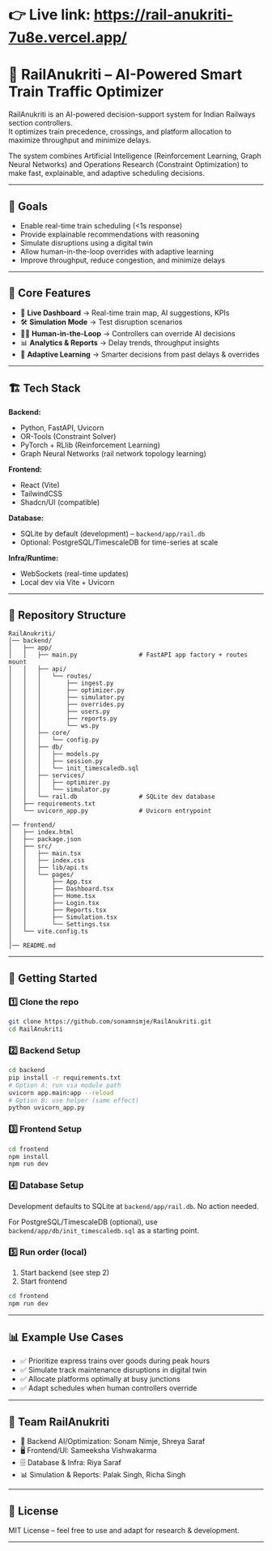 # 👉 Live link: https://rail-anukriti-7u8e.vercel.app/

# 🚆 RailAnukriti – AI-Powered Smart Train Traffic Optimizer
RailAnukriti is an AI-powered decision-support system for Indian Railways section controllers.  
It optimizes train precedence, crossings, and platform allocation to maximize throughput and minimize delays.

The system combines Artificial Intelligence (Reinforcement Learning, Graph Neural Networks) and Operations Research (Constraint Optimization) to make fast, explainable, and adaptive scheduling decisions.

---

## 🎯 Goals
- Enable real-time train scheduling (<1s response)
- Provide explainable recommendations with reasoning
- Simulate disruptions using a digital twin
- Allow human-in-the-loop overrides with adaptive learning
- Improve throughput, reduce congestion, and minimize delays

---

## 🌟 Core Features
- 📍 **Live Dashboard** → Real-time train map, AI suggestions, KPIs
- 🛠 **Simulation Mode** → Test disruption scenarios
- 🧑‍✈️ **Human-in-the-Loop** → Controllers can override AI decisions
- 📊 **Analytics & Reports** → Delay trends, throughput insights
- 🤖 **Adaptive Learning** → Smarter decisions from past delays & overrides

---

## 🏗 Tech Stack

**Backend:**
- Python, FastAPI, Uvicorn
- OR-Tools (Constraint Solver)
- PyTorch + RLlib (Reinforcement Learning)
- Graph Neural Networks (rail network topology learning)

**Frontend:**
- React (Vite)
- TailwindCSS
- Shadcn/UI (compatible)

**Database:**
- SQLite by default (development) – `backend/app/rail.db`
- Optional: PostgreSQL/TimescaleDB for time-series at scale

**Infra/Runtime:**
- WebSockets (real-time updates)
- Local dev via Vite + Uvicorn

---

## 📂 Repository Structure
```text
RailAnukriti/
│── backend/
│   ├── app/
│   │   ├── main.py                 # FastAPI app factory + routes mount
│   │   ├── api/
│   │   │   └── routes/
│   │   │       ├── ingest.py
│   │   │       ├── optimizer.py
│   │   │       ├── simulator.py
│   │   │       ├── overrides.py
│   │   │       ├── users.py
│   │   │       ├── reports.py
│   │   │       └── ws.py
│   │   ├── core/
│   │   │   └── config.py
│   │   ├── db/
│   │   │   ├── models.py
│   │   │   ├── session.py
│   │   │   └── init_timescaledb.sql
│   │   ├── services/
│   │   │   ├── optimizer.py
│   │   │   └── simulator.py
│   │   └── rail.db                 # SQLite dev database
│   ├── requirements.txt
│   └── uvicorn_app.py              # Uvicorn entrypoint
│
│── frontend/
│   ├── index.html
│   ├── package.json
│   ├── src/
│   │   ├── main.tsx
│   │   ├── index.css
│   │   ├── lib/api.ts
│   │   └── pages/
│   │       ├── App.tsx
│   │       ├── Dashboard.tsx
│   │       ├── Home.tsx
│   │       ├── Login.tsx
│   │       ├── Reports.tsx
│   │       ├── Simulation.tsx
│   │       └── Settings.tsx
│   └── vite.config.ts
│
│── README.md
```

---

## 🚀 Getting Started

### 1️⃣ Clone the repo
```bash
git clone https://github.com/sonamnimje/RailAnukriti.git
cd RailAnukriti
```

### 2️⃣ Backend Setup
```bash
cd backend
pip install -r requirements.txt
# Option A: run via module path
uvicorn app.main:app --reload
# Option B: use helper (same effect)
python uvicorn_app.py
```

### 3️⃣ Frontend Setup
```bash
cd frontend
npm install
npm run dev
```

### 4️⃣ Database Setup
Development defaults to SQLite at `backend/app/rail.db`. No action needed.

For PostgreSQL/TimescaleDB (optional), use `backend/app/db/init_timescaledb.sql` as a starting point.

### 5️⃣ Run order (local)
1. Start backend (see step 2)
2. Start frontend
```bash
cd frontend
npm run dev
```

---

## 📊 Example Use Cases

- ✅ Prioritize express trains over goods during peak hours
- ✅ Simulate track maintenance disruptions in digital twin
- ✅ Allocate platforms optimally at busy junctions
- ✅ Adapt schedules when human controllers override

---

## 🤝 Team RailAnukriti

- 🚆 Backend AI/Optimization: Sonam Nimje, Shreya Saraf
- 🖥 Frontend/UI: Sameeksha Vishwakarma
- 🗄 Database & Infra: Riya Saraf
- 📊 Simulation & Reports: Palak Singh, Richa Singh

---

## 📜 License

MIT License – feel free to use and adapt for research & development.

---

